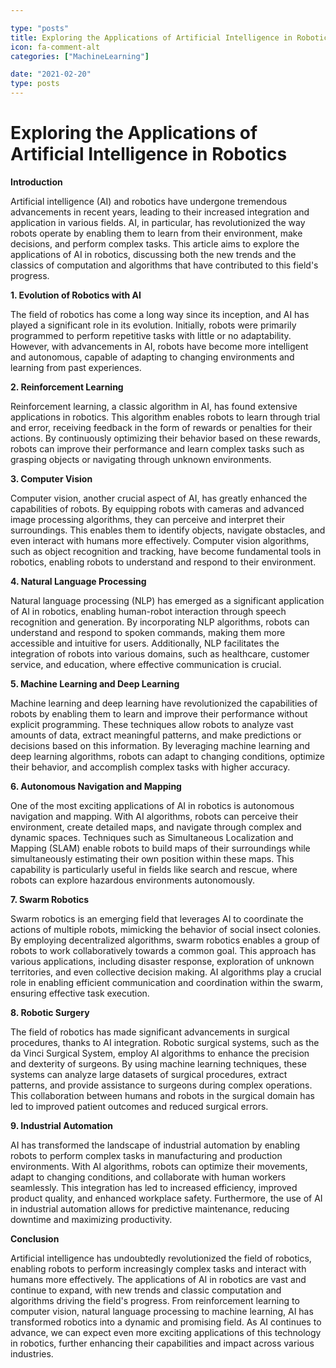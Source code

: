 ```yaml
---

type: "posts"
title: Exploring the Applications of Artificial Intelligence in Robotics
icon: fa-comment-alt
categories: ["MachineLearning"]

date: "2021-02-20"
type: posts
---
```





# Exploring the Applications of Artificial Intelligence in Robotics

**Introduction**

Artificial intelligence (AI) and robotics have undergone tremendous advancements in recent years, leading to their increased integration and application in various fields. AI, in particular, has revolutionized the way robots operate by enabling them to learn from their environment, make decisions, and perform complex tasks. This article aims to explore the applications of AI in robotics, discussing both the new trends and the classics of computation and algorithms that have contributed to this field's progress.

**1. Evolution of Robotics with AI**

The field of robotics has come a long way since its inception, and AI has played a significant role in its evolution. Initially, robots were primarily programmed to perform repetitive tasks with little or no adaptability. However, with advancements in AI, robots have become more intelligent and autonomous, capable of adapting to changing environments and learning from past experiences.

**2. Reinforcement Learning**

Reinforcement learning, a classic algorithm in AI, has found extensive applications in robotics. This algorithm enables robots to learn through trial and error, receiving feedback in the form of rewards or penalties for their actions. By continuously optimizing their behavior based on these rewards, robots can improve their performance and learn complex tasks such as grasping objects or navigating through unknown environments.

**3. Computer Vision**

Computer vision, another crucial aspect of AI, has greatly enhanced the capabilities of robots. By equipping robots with cameras and advanced image processing algorithms, they can perceive and interpret their surroundings. This enables them to identify objects, navigate obstacles, and even interact with humans more effectively. Computer vision algorithms, such as object recognition and tracking, have become fundamental tools in robotics, enabling robots to understand and respond to their environment.

**4. Natural Language Processing**

Natural language processing (NLP) has emerged as a significant application of AI in robotics, enabling human-robot interaction through speech recognition and generation. By incorporating NLP algorithms, robots can understand and respond to spoken commands, making them more accessible and intuitive for users. Additionally, NLP facilitates the integration of robots into various domains, such as healthcare, customer service, and education, where effective communication is crucial.

**5. Machine Learning and Deep Learning**

Machine learning and deep learning have revolutionized the capabilities of robots by enabling them to learn and improve their performance without explicit programming. These techniques allow robots to analyze vast amounts of data, extract meaningful patterns, and make predictions or decisions based on this information. By leveraging machine learning and deep learning algorithms, robots can adapt to changing conditions, optimize their behavior, and accomplish complex tasks with higher accuracy.

**6. Autonomous Navigation and Mapping**

One of the most exciting applications of AI in robotics is autonomous navigation and mapping. With AI algorithms, robots can perceive their environment, create detailed maps, and navigate through complex and dynamic spaces. Techniques such as Simultaneous Localization and Mapping (SLAM) enable robots to build maps of their surroundings while simultaneously estimating their own position within these maps. This capability is particularly useful in fields like search and rescue, where robots can explore hazardous environments autonomously.

**7. Swarm Robotics**

Swarm robotics is an emerging field that leverages AI to coordinate the actions of multiple robots, mimicking the behavior of social insect colonies. By employing decentralized algorithms, swarm robotics enables a group of robots to work collaboratively towards a common goal. This approach has various applications, including disaster response, exploration of unknown territories, and even collective decision making. AI algorithms play a crucial role in enabling efficient communication and coordination within the swarm, ensuring effective task execution.

**8. Robotic Surgery**

The field of robotics has made significant advancements in surgical procedures, thanks to AI integration. Robotic surgical systems, such as the da Vinci Surgical System, employ AI algorithms to enhance the precision and dexterity of surgeons. By using machine learning techniques, these systems can analyze large datasets of surgical procedures, extract patterns, and provide assistance to surgeons during complex operations. This collaboration between humans and robots in the surgical domain has led to improved patient outcomes and reduced surgical errors.

**9. Industrial Automation**

AI has transformed the landscape of industrial automation by enabling robots to perform complex tasks in manufacturing and production environments. With AI algorithms, robots can optimize their movements, adapt to changing conditions, and collaborate with human workers seamlessly. This integration has led to increased efficiency, improved product quality, and enhanced workplace safety. Furthermore, the use of AI in industrial automation allows for predictive maintenance, reducing downtime and maximizing productivity.

**Conclusion**

Artificial intelligence has undoubtedly revolutionized the field of robotics, enabling robots to perform increasingly complex tasks and interact with humans more effectively. The applications of AI in robotics are vast and continue to expand, with new trends and classic computation and algorithms driving the field's progress. From reinforcement learning to computer vision, natural language processing to machine learning, AI has transformed robotics into a dynamic and promising field. As AI continues to advance, we can expect even more exciting applications of this technology in robotics, further enhancing their capabilities and impact across various industries.